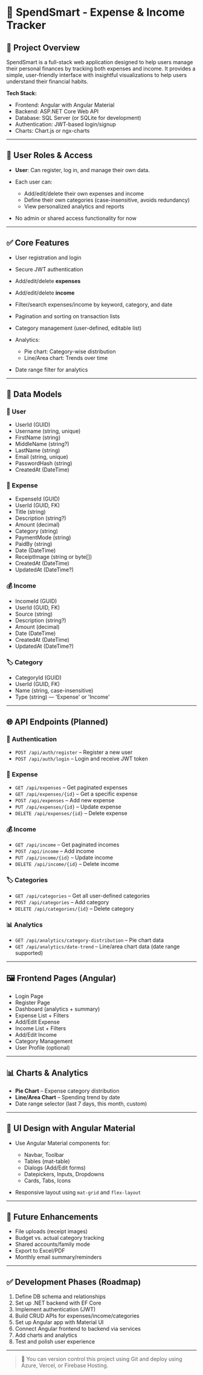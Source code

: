 # 💼 SpendSmart - Expense & Income Tracker

## 📌 Project Overview

SpendSmart is a full-stack web application designed to help users manage their personal finances by tracking both expenses and income. It provides a simple, user-friendly interface with insightful visualizations to help users understand their financial habits.

**Tech Stack:**

* Frontend: Angular with Angular Material
* Backend: ASP.NET Core Web API
* Database: SQL Server (or SQLite for development)
* Authentication: JWT-based login/signup
* Charts: Chart.js or ngx-charts

---

## 👤 User Roles & Access

* **User**: Can register, log in, and manage their own data.
* Each user can:

  * Add/edit/delete their own expenses and income
  * Define their own categories (case-insensitive, avoids redundancy)
  * View personalized analytics and reports
* No admin or shared access functionality for now

---

## ✅ Core Features

* User registration and login
* Secure JWT authentication
* Add/edit/delete **expenses**
* Add/edit/delete **income**
* Filter/search expenses/income by keyword, category, and date
* Pagination and sorting on transaction lists
* Category management (user-defined, editable list)
* Analytics:

  * Pie chart: Category-wise distribution
  * Line/Area chart: Trends over time
* Date range filter for analytics

---

## 🧩 Data Models

### 🧍 User

* UserId (GUID)
* Username (string, unique)
* FirstName (string)
* MiddleName (string?)
* LastName (string)
* Email (string, unique)
* PasswordHash (string)
* CreatedAt (DateTime)

### 💸 Expense

* ExpenseId (GUID)
* UserId (GUID, FK)
* Title (string)
* Description (string?)
* Amount (decimal)
* Category (string)
* PaymentMode (string)
* PaidBy (string)
* Date (DateTime)
* ReceiptImage (string or byte\[])
* CreatedAt (DateTime)
* UpdatedAt (DateTime?)

### 💰 Income

* IncomeId (GUID)
* UserId (GUID, FK)
* Source (string)
* Description (string?)
* Amount (decimal)
* Date (DateTime)
* CreatedAt (DateTime)
* UpdatedAt (DateTime?)

### 🏷️ Category

* CategoryId (GUID)
* UserId (GUID, FK)
* Name (string, case-insensitive)
* Type (string) — 'Expense' or 'Income'

---

## 🌐 API Endpoints (Planned)

### 🔐 Authentication

* `POST /api/auth/register` – Register a new user
* `POST /api/auth/login` – Login and receive JWT token

### 💸 Expense

* `GET /api/expenses` – Get paginated expenses
* `GET /api/expenses/{id}` – Get a specific expense
* `POST /api/expenses` – Add new expense
* `PUT /api/expenses/{id}` – Update expense
* `DELETE /api/expenses/{id}` – Delete expense

### 💰 Income

* `GET /api/income` – Get paginated incomes
* `POST /api/income` – Add income
* `PUT /api/income/{id}` – Update income
* `DELETE /api/income/{id}` – Delete income

### 🏷️ Categories

* `GET /api/categories` – Get all user-defined categories
* `POST /api/categories` – Add category
* `DELETE /api/categories/{id}` – Delete category

### 📊 Analytics

* `GET /api/analytics/category-distribution` – Pie chart data
* `GET /api/analytics/date-trend` – Line/area chart data (date range supported)

---

## 🖼️ Frontend Pages (Angular)

* Login Page
* Register Page
* Dashboard (analytics + summary)
* Expense List + Filters
* Add/Edit Expense
* Income List + Filters
* Add/Edit Income
* Category Management
* User Profile (optional)

---

## 📊 Charts & Analytics

* **Pie Chart** – Expense category distribution
* **Line/Area Chart** – Spending trend by date
* Date range selector (last 7 days, this month, custom)

---

## 🧱 UI Design with Angular Material

* Use Angular Material components for:

  * Navbar, Toolbar
  * Tables (mat-table)
  * Dialogs (Add/Edit forms)
  * Datepickers, Inputs, Dropdowns
  * Cards, Tabs, Icons
* Responsive layout using `mat-grid` and `flex-layout`

---

## 🚀 Future Enhancements

* File uploads (receipt images)
* Budget vs. actual category tracking
* Shared accounts/family mode
* Export to Excel/PDF
* Monthly email summary/reminders

---

## ✅ Development Phases (Roadmap)

1. Define DB schema and relationships
2. Set up .NET backend with EF Core
3. Implement authentication (JWT)
4. Build CRUD APIs for expenses/income/categories
5. Set up Angular app with Material UI
6. Connect Angular frontend to backend via services
7. Add charts and analytics
8. Test and polish user experience

---

> 📂 You can version control this project using Git and deploy using Azure, Vercel, or Firebase Hosting.
